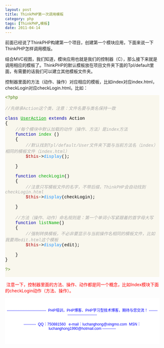 ```yaml
---
layout: post
title: ThinkPHP第一次调用模板
category: php
tags: [ThinkPHP,模板]
date: 2011-04-14
---
```

<p>前面已经说了ThinkPHP构建第一个项目，创建第一个模块应用，下面来说一下ThinkPHP怎样调用模版。</p>
<p>结合MVC视图，我们知道，模块应用也就是我们的控制器（C），那么接下来就是调用相应的模板了。ThinkPHP的默认模板放在项目文件夹下面的Tpl/default里面，有需要的话我们可以建立其他模板文件夹。</p>
<p>控制器里面的方法（动作、操作）对应相应的模板，比如index对应index.html，checkLogin对应checkLogin.html。比如：</p>
<div class="source" style="background-color: rgb(249,247,237); font-family: 'Microsoft Yahei', Consolas, 'Lucida Console', 'Courier New'; color: rgb(0,0,0)"><span style="color: rgb(76,131,23)">&lt;?php</span> <br />
<br />
<span style="font-style: italic; color: rgb(170,170,170)">//先继承Action这个类，注意：文件名要与类名保持一致</span><br />
<br />
<span style="color: rgb(0,0,170)">class</span> <span style="color: rgb(0,170,0); text-decoration: underline">UserAction</span> <span style="color: rgb(0,0,170)">extends</span> <span style="color: rgb(0,0,0)">Action</span><br />
<span style="color: rgb(0,0,0)">{</span><br />
&nbsp;&nbsp;&nbsp; <span style="font-style: italic; color: rgb(170,170,170)">//每个模块中默认加载的动作（操作、方法）是index方法</span><br />
&nbsp;&nbsp;&nbsp; <span style="color: rgb(0,0,170)">function</span> <span style="color: rgb(0,170,0)">index</span> ()<br />
&nbsp;&nbsp;&nbsp; <span style="color: rgb(0,0,0)">{</span><br />
&nbsp;&nbsp;&nbsp;&nbsp;&nbsp;&nbsp;&nbsp; <span style="font-style: italic; color: rgb(170,170,170)">//默认找到Tpl/default/User文件夹下面与当前方法名（index）相同的模板文件（index.html）</span><br />
&nbsp;&nbsp;&nbsp;&nbsp;&nbsp;&nbsp;&nbsp; <span style="color: rgb(170,0,0)">$this</span><span style="color: rgb(0,0,0)">-&gt;</span><span style="color: rgb(30,144,255)">display</span>();<br />
&nbsp;&nbsp;&nbsp;&nbsp;&nbsp;&nbsp;&nbsp; <br />
&nbsp;&nbsp;&nbsp; <span style="color: rgb(0,0,0)">}</span><br />
&nbsp;&nbsp;&nbsp; <br />
&nbsp;&nbsp;&nbsp; <span style="color: rgb(0,0,170)">function</span> <span style="color: rgb(0,170,0)">checkLogin</span>()<br />
&nbsp;&nbsp;&nbsp; <span style="color: rgb(0,0,0)">{</span><br />
&nbsp;&nbsp;&nbsp;&nbsp;&nbsp;&nbsp;&nbsp; <span style="font-style: italic; color: rgb(170,170,170)">//注意只写模板文件的名字，不带后缀，ThinkPHP会自动找到checkLogin.html</span><br />
&nbsp;&nbsp;&nbsp;&nbsp;&nbsp;&nbsp;&nbsp; <span style="color: rgb(170,0,0)">$this</span><span style="color: rgb(0,0,0)">-&gt;</span><span style="color: rgb(30,144,255)">display</span>(<span style="color: rgb(0,0,0)">checkLogin</span>);<br />
&nbsp;&nbsp;&nbsp;&nbsp;&nbsp;&nbsp;&nbsp; <br />
&nbsp;&nbsp;&nbsp; <span style="color: rgb(0,0,0)">}</span><br />
&nbsp;&nbsp;&nbsp; <br />
&nbsp;&nbsp;&nbsp; <span style="font-style: italic; color: rgb(170,170,170)">//方法（操作、动作）命名规则是：第一个单词小写紧跟着的首字母大写</span><br />
&nbsp;&nbsp;&nbsp; <span style="color: rgb(0,0,170)">function</span> <span style="color: rgb(0,170,0)">listName</span>()<br />
&nbsp;&nbsp;&nbsp; <span style="color: rgb(0,0,0)">{</span><br />
&nbsp;&nbsp;&nbsp;&nbsp;&nbsp;&nbsp;&nbsp; <span style="font-style: italic; color: rgb(170,170,170)">//强制转换模板，不必非要显示与当前操作名相同的模板文件，比如我要用edit.html这个模板</span><br />
&nbsp;&nbsp;&nbsp;&nbsp;&nbsp;&nbsp;&nbsp; <span style="color: rgb(170,0,0)">$this</span><span style="color: rgb(0,0,0)">-&gt;</span><span style="color: rgb(30,144,255)">display</span>(<span style="color: rgb(0,0,0)">edit</span>);<br />
&nbsp;&nbsp;&nbsp;&nbsp;&nbsp;&nbsp;&nbsp; <br />
&nbsp;&nbsp;&nbsp; <span style="color: rgb(0,0,0)">}</span><br />
<span style="color: rgb(0,0,0)">}</span><br />
<br />
<span style="color: rgb(76,131,23)">?&gt;</span><br />
&nbsp;</div>
<p>&nbsp;<span style="color: #ff0000">注意一下，控制器里面的方法、操作、动作都是同一个概念，比如Index模块下面的checkLogin动作（方法、操作）。</span></p>
<div style="padding-bottom: 5px; background-color: rgb(255,255,255); margin: 0px; padding-left: 5px; padding-right: 5px; font-family: Arial, Verdana, sans-serif; font-size: 12px; padding-top: 5px">
<p style="text-align: center"><span style="color: rgb(0,0,255)"><br />
</span><span style="color: rgb(0,0,255)">--------------------------------&nbsp; PHP培训，PHP博客、PHP学习型技术博客，期待与您交流！ -------------------------------<br />
<br />
----------&nbsp; QQ：750881560&nbsp;&nbsp; e-mail：luchanghong@xingmo.com&nbsp; MSN：luchanghong1990@hotmail.com -----------</span></p>
<p style="text-align: center">&nbsp;</p>
</div>
